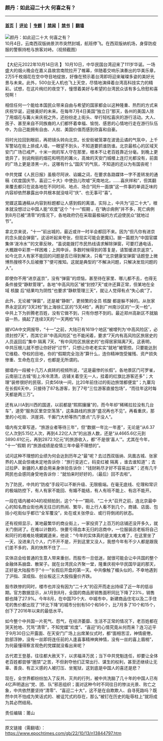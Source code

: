 ### 颜丹：如此迎二十大 何喜之有？

---

#### [首页](../../../..?n13844797) &nbsp;|&nbsp; [评论](../../../../../epoch-comment?n13844797) &nbsp;|&nbsp; [专题](../../../../../epoch-special?n13844797) &nbsp;|&nbsp; [禁闻](../../../../../epoch-news?n13844797) &nbsp;|&nbsp; [禁书](../../../../../books?n13844797) &nbsp;|&nbsp; [翻墙](https://github.com/gfw-breaker/nogfw/blob/master/README.md?n13844797)


<div><img alt="颜丹：如此迎二十大 何喜之有？" class="attachment-djy_600_400 size-djy_600_400 wp-post-image" src="https://i.epochtimes.com/assets/uploads/2022/10/id13839860-ab2cf0b9ab7c5aaed5e0c749-600x400.jpeg"/>
<div class="caption">
 10月4日，云南西双版纳景洪市突然封城，航班停飞。在西双版纳机场，身穿防疫服的警察持枪与旅客对峙。（视频截图）
</div></div><hr/><div class="post_content" id="artbody" itemprop="articleBody">
 <!-- article content begin -->
 <p>
  【大纪元2022年10月14日讯
  <strong>
   】
  </strong>
  10月10日，中华民国台湾迎来了111岁华诞。一场盛大的烟火晚会在嘉义县故宫南院拉开了帷幕，伴随着交响乐演奏出的华美乐章，2万5千枚烟花在空中夺目地绽放，好像在预示着台湾即将迎来璀璨多姿的美好光景与未来。此外，500台无人机也飞上天空，尽情地演绎着台湾高科技实力的精彩。试想，在这片绚烂的夜空下，憧憬着美好与希望的台湾民众该有多么欣慰和喜悦啊！
 </p>
 <p>
  相信任何一个能给本国民众带来自由与希望的国家都会以这种隆重、热烈的方式来庆祝华诞，迎接美好的未来。在每年7月4日美国“独立日”那天，各州的美国人除了用烟花与篝火来庆祝之外，还纷纷走上街头、举行轻松喜庆的游行活动。大人、孩子、甚至来自不同族裔的人们都怀着幸福、愉悦、感恩的心情地行走在游行队伍中，为自己能拥有自由、人权、美国价值而感到欣喜和自豪。
 </p>
 <p>
  将时光拉回到眼前，再把镜头转向北京。长安街被笼罩在波诡云谲的气氛中，上千军警站在街上排成人墙，一眼望不到头，不知道要抓谁防谁。北京最核心的区域天安门广场已戒严，十米一岗的军人守在那里，根本不让老百姓靠近分毫。到晚上更诡异了，别说绚丽的烟花和明亮的篝火，高耸的天安门城楼上连灯光都没有，前面的广场上更是漆黑一片。这哪有什么“国庆”的气氛，不知道的还以为有国丧呢！
 </p>
 <p>
  中共党媒《人民日报》虽极尽阿谀、谄媚之词，在要求各路媒体一字不差转发的通稿《欢度国庆节，喜迎二十大》中使劲儿吹嘘“天南地北，……喜庆祥和”，但其翻来覆去都只在说各地在不同时间、地点、场合“同升一面旗”这一件事的单调乏味的内容却依然暴露出中共根本就没啥可“庆”、也无事可“喜”。
 </p>
 <p>
  党媒这篇通稿从内容到标题都让人感到假的离谱。实际上，中共为“迎二十大”，根本就没想过让中国人能“欢度”这个
  <ok href="https://www.epochtimes.com/gb/tag/%E2%80%9C%E5%8D%81%E4%B8%80%E2%80%9D%E5%81%87%E6%9C%9F.html">
   “十一”假期
  </ok>
  。在“确诊病例”并不多，死亡病例到8月已被“清零”的情况下，各地政府仍在采取最极端的方式迫使民众“就地过节”。
 </p>
 <p>
  拿北京来说，“十一”前出城的，最近或许一时半会都回不来。因为“但凡你有进京的念头就会弹窗”。这话听起来夸张，但现实可能会更魔幻。据一篇题为“中国官媒集体‘泼冷水’”的文章反映，“虽说能拨打市民热线请求解除弹窗，可要打通电话，大概跟中彩票一样困难；上网申诉，多数时候得到的答复是，请暂缓进京返京”。如今北京人有家不能回的问题是否已得到解决，只看“‘北京健康宝弹窗’话题登上微博热搜榜不久后被撤下”便可推知。这就是典型的“不解决问题，只解决发现问题的人”。
 </p>
 <p>
  即使你不用“进京返京”，没有“弹窗”的烦恼，甚至待在家里、哪儿都不去，也得无条件接受“静默管理”。各地“中高风险区”被“封控7天”或许还算正常，但某地在全域
  <ok href="https://www.epochtimes.com/gb/tag/%E6%A0%B8%E9%85%B8.html">
   核酸
  </ok>
  后“结果均为阴性”也要求“静默管理三天”，就让人觉得有点“失心疯”了。
 </p>
 <p>
  此外，无论被“弹窗”，还是被“静默”，更频繁的全员
  <ok href="https://www.epochtimes.com/gb/tag/%E6%A0%B8%E9%85%B8.html">
   核酸
  </ok>
  都是躲不掉的。从张家界永定区的“3天2检”到上海徐汇区的“5天4检”，再到广州南沙区的“一天一检”，中共上下为折腾老百姓，没有它做不到，只有你想不到的。最近郑州高新区不就脑袋一热，搞起了连续3天的“一天两检”吗？
 </p>
 <p>
  据VOA中文网报导，“十一”之前，大陆已有1619个地区“被增列为‘中高风险区’，必须封控7天”，而其它非“中高风险区”也不能闲着，要求“7天内有高风险区旅居史的人员返回后”集中
  <ok href="https://www.epochtimes.com/gb/tag/%E9%9A%94%E7%A6%BB.html">
   隔离
  </ok>
  7天，“有中风险区旅居史的”也得居家隔离7天。这表明，中共压根儿就不想让你好好“过节”，只想让你老老实实“就地”被管控。只要能达到它维稳、夺权的目地，你的“假期完全泡汤”算什么，连你精神饱受摧残、资产损失惨重、生命危在旦夕，也都是无所谓的。
 </p>
 <p>
  据墙内一段被十几万人疯转的视频所说，“这是最惨的长假”。各地景区门可罗雀，云南丽江古城“街上冷冷清清，店铺关着空无一人，挂着的红旗比游客还多”；大理“装修很好的民宿，只卖56块一间，比20年前住过的街边旅馆都便宜”；九寨沟在长假6天中，只接待了87名游客，到了7号“三位游客直接包场”，“而往年这时每天都是两三万”。
 </p>
 <p>
  还有从川A到川西的国道，以前都是“熙熙攘攘”的，而今年却“稀稀拉拉没有几台车”，道旁“服务区里空空荡荡”，这条路线的旅游“盛况再也不见”。再看重庆，那里的小吃街、洪崖洞、千厮门大桥等热门景点“几乎没人”。
 </p>
 <p>
  墙内有文章写道，“旅游业者等待三年”，但“数据一年比一年差”，无论是“从6.37亿人次到5.15亿人次，再到4.22亿人次”的出游人数，还是“从4665.6亿元到3890.61亿元，再到2872.1亿元”的旅游收入，都“不是很‘喜人’”。尤其在今年，
  <ok href="https://www.epochtimes.com/gb/tag/%E2%80%9C%E5%8D%81%E4%B8%80%E2%80%9D%E5%81%87%E6%9C%9F.html">
   “十一”假期
  </ok>
  的“旅游成绩是疫情三年中最不理想的”。
 </p>
 <p>
  试问这种不理想的业绩为何会达到历年之“最”呢？去过西双版纳、凤凰古城、张家界的人就会惊魂未定地告诉你：“旅行变逃亡，码变红被
  <ok href="https://www.epochtimes.com/gb/tag/%E9%9A%94%E7%A6%BB.html">
   隔离
  </ok>
  ，谁去谁知道”；去过拉萨、新疆的人都会用亲身体验告诉你：“钱财耗尽才好不容易出来”；还有几千网民也会感同身受地告诉你：“就怕来时好好的，（最后）回不去啦”。
 </p>
 <p>
  为了防民，中共的“防疫”手段可以不断升级、无限极端。在毫无底线、伦理和常识的极端防控下，有人有家不能回、有婚不能结，有人有班不能上、有店不能开。
 </p>
 <p>
  一段在墙内被404的视频拍到，这个“十一”期间、“二十大”召开之前，连北京最中心的知名商业街也再无往日的热闹、繁华，街上行人看不到几个，商铺、店面、包括小吃街似乎都已“全军覆没”，处在或关张停业、或行将倒闭的状态。
 </p>
 <p>
  还有视频显示，某地最繁华的商业街上，一家投资了上百万的店铺还没开多久，就关门倒闭了。在难以计数的、快要亏得血本无归的店商中，一位服装店老板将自己和同行的艰难处境娓娓道来，他说：“今年的实体真的是太难太难了，在这里坐了一天，没进来几个人，门不开不是，开到这里又没人，我想今年有不少人都是跟我们差不多的，真的快熬不住了……
 </p>
 <p>
  实体店会给普通的生意人带来重创，而股市一旦低迷，就很可能会让中共国的整个金融体系崩盘、散架子。就在台湾民众齐聚一堂，隆重庆祝中华民国华诞的那天，正好是大陆股市于“十一”长假后开盘的第一天。中共像触了楣头似的，不幸地遇到了沪指、深成指、创业板这三大股指量价齐跌。
 </p>
 <p>
  股市跌惨的同时，楼市也并没有因为“二十大”的召开而走出持续了近一年的低谷期。官方数据显示，从1月到8月，全国的商品房销售面积同比下降了23%，销售额也降了27.9%。今年8月，在中国70个大、中城市中，新建商品住宅以及二手住宅的售价都出现了“环比下降”的城市分别有50个和56个，比7月多了10个和15个，创下了2016年以来的最低水平。
 </p>
 <p>
  如今整个中共国一片死气、怨气，在经济萎靡、生活不正常的情况下，老百姓都在哭天抢地、咒骂“清零”，不知党媒“欢度”、“喜迎”的心情究竟从何而来？连习近平于9月30日公开露面、在天安门广场上出席某仪式时，都“面相苦涩，神情疲倦，脸部浮肿，没有一丝即将连任前的人逢喜事精神爽神情，没有一丝的喜上眉梢”，为何最懂得察言观色的党媒就没看出来呢？
 </p>
 <p>
  古代君王登基，往往都大赦天下，以求福泽万民；当下中共党魁连任，却要让全体老百姓都尝够“圈禁”之苦，不但剥夺他们正常出行、谋生的权利，甚至还继续让无辜、善良、有正义感的人被打压、坐冤狱，这到底是中国人的喜还是悲？
 </p>
 <p>
  现在，全世界都纷纷加入了反共、灭共的行列，被中共洗脑了几十年的中国人已有4亿声明退出“党、团、队”邪恶组织；面对这种今时不同往日的惨淡光景、败亡之象，中共依然要坚持“清零”、“喜迎二十大”，这不是在自欺欺人、自寻死路吗？既然中共不怕成为笑话式的、被诅咒式的存在，那么“被钉在历史的耻辱柱上”就将成为其必然结局。
 </p>
 <p>
  责任编辑：莆山
 </p>
 <!-- article content end -->
 <div id="below_article_ad">
 </div>
</div>


---

原文链接（需翻墙）：https://www.epochtimes.com/gb/22/10/13/n13844797.htm